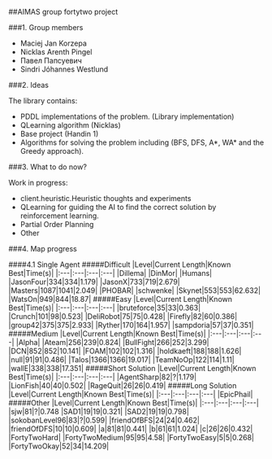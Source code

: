 ##AIMAS group fortytwo project

###1. Group members

- Maciej Jan Korzepa
- Nicklas Arenth Pingel
- Павел Папсуевич
- Sindri Jóhannes Westlund

###2. Ideas

The library contains:
  * PDDL implementations of the problem. (Library implementation)
  * QLearning algorithm (Nicklas)
  * Base project (Handin 1)
  * Algorithms for solving the problem including (BFS, DFS, A*, WA* and the Greedy approach).

###3. What to do now?

Work in progress:
  * client.heuristic.Heuristic thoughts and experiments
  * QLearning for guiding the AI to find the correct solution by reinforcement learning.
  * Partial Order Planning
  * Other


###4. Map progress

####4.1 Single Agent
#####Difficult
|Level|Current Length|Known Best|Time(s)|
|:---|:---|:---|:---|
|Dillema|
|DinMor|
|Humans|
|JasonFour|334|334|1.179|
|JasonX|733|719|2.679|
|Masters|1087|1041|2.049|
|PHOBAR|
|schwenke|
|Skynet|553|553|62.632|
|WatsOn|949|844|18.87|
#####Easy
|Level|Current Length|Known Best|Time(s)|
|:---|:---|:---|:---|
|bruteforce|35|33|0.363|
|Crunch|101|98|0.523|
|DeliRobot|75|75|0.428|
|Firefly|82|60|0.386|
|group42|375|375|2.933|
|Ryther|170|164|1.957|
|sampdoria|57|37|0.351|
#####Medium
|Level|Current Length|Known Best|Time(s)|
|:---|:---|:---|:---|
|Alpha|
|Ateam|256|239|0.824|
|BullFight|266|252|3.299|
|DCN|852|852|10.141|
|FOAM|102|102|1.316|
|holdkaeft|188|188|1.626|
|null|91|91|0.486|
|Talos|1366|1366|19.017|
|TeamNoOp|122|114|1.11|
|wallE|338|338|17.351|
#####Short Solution
|Level|Current Length|Known Best|Time(s)|
|:---|:---|:---|:---|
|AgentSharp|82|?|1.179|
|LionFish|40|40|0.502|
|RageQuit|26|26|0.419|
#####Long Solution
|Level|Current Length|Known Best|Time(s)|
|:---|:---|:---|:---|
|EpicPhail|
#####Other
|Level|Current Length|Known Best|Time(s)|
|:---|:---|:---|:---|
|sjw|81|?|0.748
|SAD1|19|19|0.321|
|SAD2|19|19|0.798|
|sokobanLevel96|83|?|0.599|
|friendOfBFS|24|24|0.462|
|friendOfDFS|10|10|0.609|
|a|81|81|0.441|
|b|61|61|1.024|
|c|26|26|0.432|
|FortyTwoHard|
|FortyTwoMedium|95|95|4.58|
|FortyTwoEasy|5|5|0.268|
|FortyTwoOkay|52|34|14.209|
